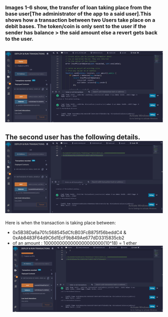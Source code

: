 ### Images 1-6 show, the transfer of loan taking place from the base user[The administrator of the app to a said user].This shows how a transaction between two Users take place on a debit bases. The token/coin is only sent to the user if the sender has balance > the said amount else a revert gets back to the user. 

![Send a cost](https://github.com/ShivamS2201/contracts/blob/main/img/1.png)
-----------------------------------------------------------------------------------------------------------------------------------------------------------------------
The second user has the following details.
![Send a cost](https://github.com/ShivamS2201/contracts/blob/main/img/2.png)
-----------------------------------------------------------------------------------------------------------------------------------------------------------------------

Here is when the transaction is taking place between:
- 0x5B38Da6a701c568545dCfcB03FcB875f56beddC4 & 0xAb8483F64d9C6d1EcF9b849Ae677dD3315835cb2
- of an amount : 1000000000000000000000(10^18) = 1 ether 
![Send a cost](https://github.com/ShivamS2201/contracts/blob/main/img/3.png)
